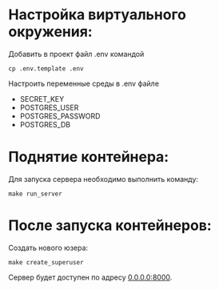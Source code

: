 # Настройка виртуального окружения:

Добавить в проект файл .env командой
```console
cp .env.template .env
```
Настроить переменные среды в .env файле
- SECRET_KEY
- POSTGRES_USER
- POSTGRES_PASSWORD
- POSTGRES_DB

# Поднятие контейнера:
Для запуска сервера необходимо выполнить команду: 
```console
make run_server
```

# После запуска контейнеров:
Создать нового юзера:
```console
make create_superuser
```

Сервер будет доступен по адресу [0.0.0.0:8000](http://0.0.0.0:8000/admin/).